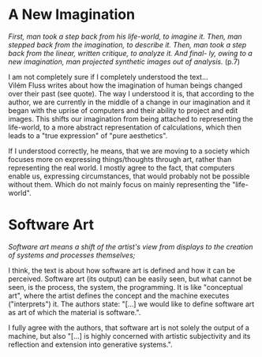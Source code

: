 # A New Imagination
*First, man took a step back from his life-world, to imagine it. Then, man stepped back from the imagination, to describe it. Then, man took a step back from the linear, written critique, to analyze it. And final- ly, owing to a new imagination, man projected synthetic images out of analysis.* (p.7)

I am not completely sure if I completely understood the text...  
Vilém Fluss writes about how the imagination of human beings changed over their past (see quote). The way I understood it is, that according to the author, we are currently in the middle of a change in our imagination and it began with the uprise of computers and their ability to project and edit images. This shifts our imagination from being attached to representing the life-world, to a more abstract representation of calculations, which then leads to a "true expression" of "pure aesthetics".

If I understood correctly, he means, that we are moving to a society which focuses more on expressing things/thoughts through art, rather than representing the real world. I mostly agree to the fact, that computers enable us, expressing circumstances, that would probably not be possible without them. Which do not mainly focus on mainly representing the "life-world". 


# Software Art
*Software art means a shift of the artist's view from displays to the creation of systems and processes themselves;*

I think, the text is about how software art is defined and how it can be perceived. Software art (its output) can be easily seen, but what cannot be seen, is the process, the system, the programming. It is like "conceptual art", where the artist defines the concept and the machine executes ("interprets") it. The authors state: "[...] we would like to define software art as art of which the material is software.". 

I fully agree with the authors, that software art is not solely the output of a machine, but also "[...] is highly concerned with artistic subjectivity and its reflection and extension into generative systems.". 